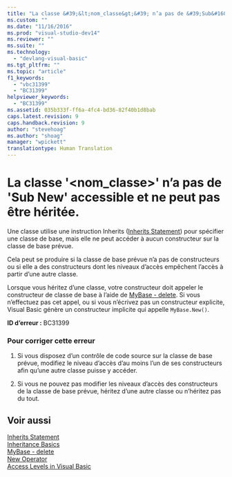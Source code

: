 ```yaml
---
title: "La classe &#39;&lt;nom_classe&gt;&#39; n’a pas de &#39;Sub&#160;New&#39; accessible et ne peut pas &#234;tre h&#233;rit&#233;e. | Microsoft Docs"
ms.custom: ""
ms.date: "11/16/2016"
ms.prod: "visual-studio-dev14"
ms.reviewer: ""
ms.suite: ""
ms.technology: 
  - "devlang-visual-basic"
ms.tgt_pltfrm: ""
ms.topic: "article"
f1_keywords: 
  - "vbc31399"
  - "BC31399"
helpviewer_keywords: 
  - "BC31399"
ms.assetid: 035b333f-ff6a-4fc4-bd36-82f40b1d8bab
caps.latest.revision: 9
caps.handback.revision: 9
author: "stevehoag"
ms.author: "shoag"
manager: "wpickett"
translationtype: Human Translation
---
```

# La classe &#39;&lt;nom_classe&gt;&#39; n’a pas de &#39;Sub&#160;New&#39; accessible et ne peut pas &#234;tre h&#233;rit&#233;e.
Une classe utilise une instruction Inherits \([Inherits Statement](../../visual-basic/language-reference/statements/inherits-statement.md)\) pour spécifier une classe de base, mais elle ne peut accéder à aucun constructeur sur la classe de base prévue.  
  
 Cela peut se produire si la classe de base prévue n’a pas de constructeurs ou si elle a des constructeurs dont les niveaux d’accès empêchent l’accès à partir d’une autre classe.  
  
 Lorsque vous héritez d’une classe, votre constructeur doit appeler le constructeur de classe de base à l’aide de [MyBase \- delete](http://msdn.microsoft.com/fr-fr/52491d06-6451-4f6f-9aa6-8fab59bbc2b9). Si vous n’effectuez pas cet appel, ou si vous n’écrivez pas un constructeur explicite, Visual Basic génère un constructeur implicite qui appelle `MyBase.New()`.  
  
 **ID d’erreur :** BC31399  
  
### Pour corriger cette erreur  
  
1.  Si vous disposez d’un contrôle de code source sur la classe de base prévue, modifiez le niveau d’accès d’au moins l’un de ses constructeurs afin qu’une autre classe puisse y accéder.  
  
2.  Si vous ne pouvez pas modifier les niveaux d’accès des constructeurs de la classe de base prévue, héritez d’une autre classe ou n’héritez pas du tout.  
  
## Voir aussi  
 [Inherits Statement](../../visual-basic/language-reference/statements/inherits-statement.md)   
 [Inheritance Basics](../../visual-basic/programming-guide/language-features/objects-and-classes/inheritance-basics.md)   
 [MyBase \- delete](http://msdn.microsoft.com/fr-fr/52491d06-6451-4f6f-9aa6-8fab59bbc2b9)   
 [New Operator](../../visual-basic/language-reference/operators/new-operator.md)   
 [Access Levels in Visual Basic](../../visual-basic/programming-guide/language-features/declared-elements/access-levels.md)